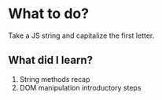 # What to do?

Take a JS string and capitalize the first letter.

## What did I learn?

1. String methods recap
2. DOM manipulation introductory steps
